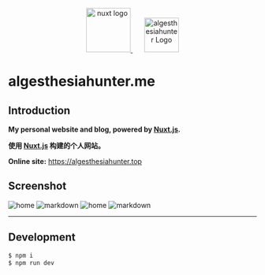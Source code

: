 <p align="center">
  <a href="https://github.com/nuxt/nuxt.js" target="blank">
    <img src="https://nuxtjs.org/meta_400.png" height="90" alt="nuxt logo" />
  </a>
  <span>&nbsp;&nbsp;&nbsp;&nbsp;&nbsp;</span>
  <a href="https://github.com/surmon-china/surmon.me" target="blank">
    <img src="https://raw.githubusercontent.com/Algesthesiahunter/algesthesiahunter.me/master/.github/icon.png" height="70" alt="algesthesiahunter Logo" />
  </a>
</p>

# algesthesiahunter.me

## Introduction

**My personal website and blog, powered by [Nuxt.js](https://github.com/nuxt/nuxt.js).**

**使用 [Nuxt.js](https://github.com/nuxt/nuxt.js) 构建的个人网站。**

**Online site:** https://algesthesiahunter.top

## Screenshot

![home](https://raw.githubusercontent.com/Algesthesiahunter/algesthesiahunter.me/master/.github/screenshots/1_home.jpg)
![markdown](https://raw.githubusercontent.com/Algesthesiahunter/algesthesiahunter.me/master/.github/screenshots/1_markdown.jpg)
![home](https://raw.githubusercontent.com/Algesthesiahunter/algesthesiahunter.me/master/.github/screenshots/home.jpg)
![markdown](https://raw.githubusercontent.com/Algesthesiahunter/algesthesiahunter.me/master/.github/screenshots/markdown.jpg)

---

## Development

```bash
$ npm i
$ npm run dev
```
